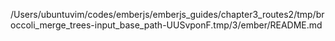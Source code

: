 /Users/ubuntuvim/codes/emberjs/emberjs_guides/chapter3_routes2/tmp/broccoli_merge_trees-input_base_path-UUSvponF.tmp/3/ember/README.md